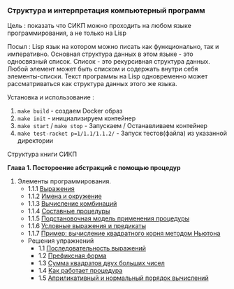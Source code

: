 
### Структура и интерпретация компьютерный программ

Цель : показать что СИКП можно проходить на любом языке программирования, а не только на Lisp

Посыл : Lisp язык на котором можно писать как функционально, так и императивно. 
Основная структура данных в этом языке - это односвязный список. Список - это рекурсивная структура данных.
Любой элемент может быть списком и содержать внутри себя элементы-списки.
Текст программы на Lisp одновременно может рассматриваться как структура данных этого же языка.

Установка и использование :

1. `make build` - создаем Docker образ
2. `make init` - инициализируем контейнер
3. `make start` / `make stop` - Запускаем / Останавливаем контейнер
4. `make test-racket p=1/1.1/1.1.2/` - Запуск тестов(файла) из указанной директории

Структура книги СИКП

**Глава 1. Постороение абстракций с помощью процедур**
1. Элементы программирования.
    - 1.1.1 [Выражения](./racket/1/1.1/1.1.1/01.rkt)
    - 1.1.2 [Имена и окружение](./racket/1/1.1/1.1.2/01.rkt)   
    - 1.1.3 [Вычисление комбинаций](./racket/1/1.1/1.1.3/01.rkt)   
    - 1.1.4 [Составные процедуры](./racket/1/1.1/1.1.4/01.rkt)   
    - 1.1.5 [Подстановочная модель применения процедуры](./racket/1/1.1/1.1.5/01.rkt)   
    - 1.1.6 [Условные выражения и предикаты](./racket/1/1.1/1.1.6/01.rkt)
    - 1.1.7 [Пример: вычисление квадратного корня методом Ньютона](./racket/1/1.1/1.1.7/01.rkt)
    - Решения упражнений 
        - 1.1 [Последовательность выражений](./racket/1/1.1/solutions/01.rkt) 
        - 1.2 [Префиксная форма](./racket/1/1.1/solutions/02.rkt)
        - 1.3 [Сумма квадратов двух больших чисел](./racket/1/1.1/solutions/03.rkt)
        - 1.4 [Как работает процедура](./racket/1/1.1/solutions/04.rkt)
        - 1.5 [Априликативный и нормальный порядок вычислений](./racket/1/1.1/solutions/05.rkt)